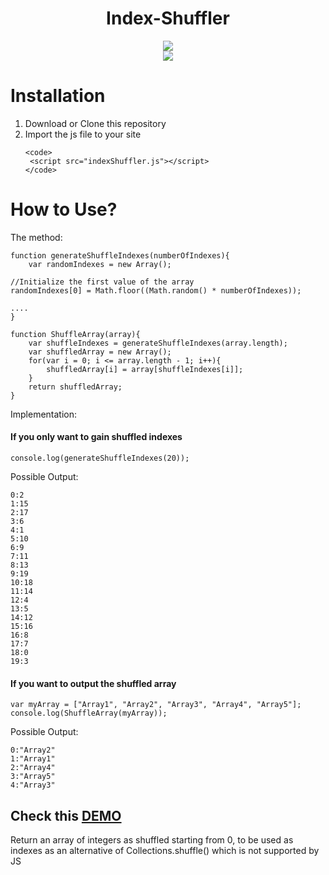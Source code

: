 <div align="center">
  <h1 align="center">Index-Shuffler</h1>
  <a align="center" href="http://javascript.com"><img src="https://www.javascript.com/images/favicon.ico"/></a>
	<br/>
  <img align="center" src="https://img.shields.io/npm/l/express.svg"/>
</div>

# Installation

<ol>
	<li>Download or Clone this repository</li>
	<li>Import the js file to your site</li>

	<code>
	 <script src="indexShuffler.js"></script>
	</code>

</ol>

# How to Use?

The method:
```
function generateShuffleIndexes(numberOfIndexes){
	var randomIndexes = new Array();

//Initialize the first value of the array
randomIndexes[0] = Math.floor((Math.random() * numberOfIndexes));

....
}

function ShuffleArray(array){
	var shuffleIndexes = generateShuffleIndexes(array.length);	
	var shuffledArray = new Array();
	for(var i = 0; i <= array.length - 1; i++){
		shuffledArray[i] = array[shuffleIndexes[i]];
	}
	return shuffledArray;
}
```

Implementation:

<h4>If you only want to gain shuffled indexes</h4>

```
console.log(generateShuffleIndexes(20));
```

Possible Output:
```
0:2
1:15
2:17
3:6
4:1
5:10
6:9
7:11
8:13
9:19
10:18
11:14
12:4
13:5
14:12
15:16
16:8
17:7
18:0
19:3
```

<h4>If you want to output the shuffled array</h4>

```
var myArray = ["Array1", "Array2", "Array3", "Array4", "Array5"];
console.log(ShuffleArray(myArray));
```

Possible Output:
```
0:"Array2"
1:"Array1"
2:"Array4"
3:"Array5"
4:"Array3"
```

<h2>Check this <a href="https://ghilo17.github.io/Index-Shuffler/">DEMO</a></h2>
Return an array of integers as shuffled starting from 0, to be used as indexes as an alternative of Collections.shuffle() which is not supported by JS
